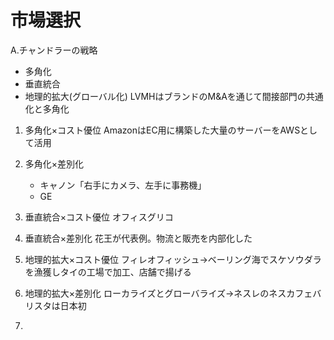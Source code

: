 # 市場選択
A.チャンドラーの戦略
- 多角化
- 垂直統合
- 地理的拡大(グローバル化)
LVMHはブランドのM&Aを通じて間接部門の共通化と多角化

1. 多角化×コスト優位
   AmazonはEC用に構築した大量のサーバーをAWSとして活用
3. 多角化×差別化
   - キャノン「右手にカメラ、左手に事務機」
   - GE
5. 垂直統合×コスト優位
   オフィスグリコ
7. 垂直統合×差別化
   花王が代表例。物流と販売を内部化した
9. 地理的拡大×コスト優位
   フィレオフィッシュ→ベーリング海でスケソウダラを漁獲しタイの工場で加工、店舗で揚げる
11. 地理的拡大×差別化
   ローカライズとグローバライズ→ネスレのネスカフェバリスタは日本初

13. 
